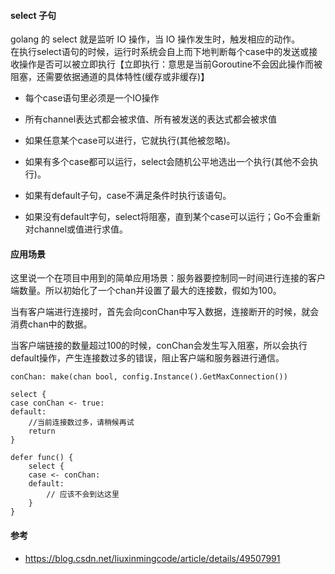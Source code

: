 #### select 子句

golang 的 select 就是监听 IO 操作，当 IO 操作发生时，触发相应的动作。  
在执行select语句的时候，运行时系统会自上而下地判断每个case中的发送或接收操作是否可以被立即执行【立即执行：意思是当前Goroutine不会因此操作而被阻塞，还需要依据通道的具体特性\(缓存或非缓存\)】

* 每个case语句里必须是一个IO操作

* 所有channel表达式都会被求值、所有被发送的表达式都会被求值

* 如果任意某个case可以进行，它就执行\(其他被忽略\)。

* 如果有多个case都可以运行，select会随机公平地选出一个执行\(其他不会执行\)。

* 如果有default子句，case不满足条件时执行该语句。

* 如果没有default字句，select将阻塞，直到某个case可以运行；Go不会重新对channel或值进行求值。

#### 应用场景

这里说一个在项目中用到的简单应用场景：服务器要控制同一时间进行连接的客户端数量。所以初始化了一个chan并设置了最大的连接数，假如为100。

当有客户端进行连接时，首先会向conChan中写入数据，连接断开的时候，就会消费chan中的数据。

当客户端链接的数量超过100的时候，conChan会发生写入阻塞，所以会执行default操作，产生连接数过多的错误，阻止客户端和服务器进行通信。

```
conChan: make(chan bool, config.Instance().GetMaxConnection())

select {
case conChan <- true:
default:
    //当前连接数过多，请稍候再试
    return
}

defer func() {
    select {
    case <- conChan:
    default:
        // 应该不会到达这里
    }
}
```

#### 参考

* https://blog.csdn.net/liuxinmingcode/article/details/49507991



